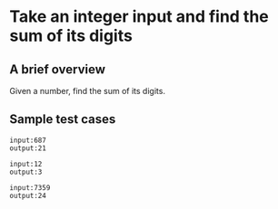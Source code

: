 # Take an integer input and find the sum of its digits

## A brief overview

Given a number, find the sum of its digits.

## Sample test cases

```
input:687
output:21
```

```
input:12
output:3
```

```
input:7359
output:24
```

